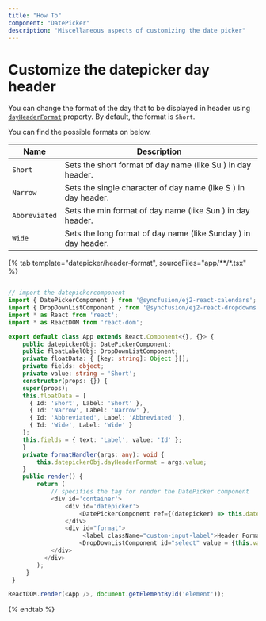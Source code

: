 ```yaml
---
title: "How To"
component: "DatePicker"
description: "Miscellaneous aspects of customizing the date picker"
---
```


# Customize the datepicker day header

You can change the format of the day that to be displayed in header using [`dayHeaderFormat`](../../api/datepicker#dayheaderformat) property. By default, the format is `Short`.

You can find the possible formats on below.

| **Name** | **Description** |
|------|---------------------|
| `Short` | Sets the short format of day name (like Su ) in day header. |
| `Narrow` | Sets the single character of day name (like S ) in day header. |
| `Abbreviated` | Sets the min format of day name (like Sun ) in day header. |
| `Wide` | Sets the long format of day name (like Sunday ) in day header. |

{% tab template="datepicker/header-format", sourceFiles="app/**/*.tsx" %}

```typescript

// import the datepickercomponent
import { DatePickerComponent } from '@syncfusion/ej2-react-calendars';
import { DropDownListComponent } from '@syncfusion/ej2-react-dropdowns';
import * as React from 'react';
import * as ReactDOM from 'react-dom';

export default class App extends React.Component<{}, {}> {
    public datepickerObj: DatePickerComponent;
    public floatLabelObj: DropDownListComponent;
    private floatData: { [key: string]: Object }[];
    private fields: object;
    private value: string = 'Short';
    constructor(props: {}) {
    super(props);
    this.floatData = [
      { Id: 'Short', Label: 'Short' },
      { Id: 'Narrow', Label: 'Narrow' },
      { Id: 'Abbreviated', Label: 'Abbreviated' },
      { Id: 'Wide', Label: 'Wide' }
    ];
    this.fields = { text: 'Label', value: 'Id' };
    }
    private formatHandler(args: any): void {
        this.datepickerObj.dayHeaderFormat = args.value;
    }
    public render() {
        return (
            // specifies the tag for render the DatePicker component
            <div id='container'>
                <div id='datepicker'>
                    <DatePickerComponent ref={(datepicker) => this.datepickerObj = datepicker} dayHeaderFormat="Short"/>
                </div>
                <div id="format">
                     <label className="custom-input-label">Header Format Types</label>
                    <DropDownListComponent id="select" value = {this.value}  dataSource={this.floatData} ref={(dropdownlist) => { this.floatLabelObj = dropdownlist }} fields={this.fields} change={this.formatHandler.bind(this)}/>
            </div>
          </div>
        );
     }
 }

ReactDOM.render(<App />, document.getElementById('element'));

```

{% endtab %}
